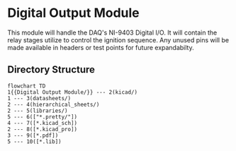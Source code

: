 # Digital Output Module
This module will handle the DAQ's NI-9403 Digital I/O. It will contain the relay stages utilize to control the ignition sequence. Any unused pins will be made available in headers or test points for future expandabilty. 

## Directory Structure
```mermaid
flowchart TD
1{{Digital Output Module/}} --- 2(kicad/)
1 --- 3(datasheets/)
2 --- 4(hierarchical_sheets/)
2 --- 5(libraries/)
5 --- 6(["*.pretty/"])
4 --- 7([*.kicad_sch])
2 --- 8([*.kicad_pro])
3 --- 9([*.pdf])
5 --- 10([*.lib])
```
